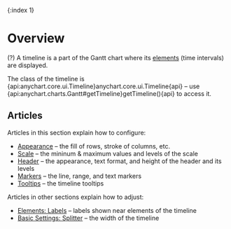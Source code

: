 {:index 1}
# Overview

(?) A timeline is a part of the Gantt chart where its [elements](Elements) (time intervals) are displayed.

The class of the timeline is {api:anychart.core.ui.Timeline}anychart.core.ui.Timeline{api} – use {api:anychart.charts.Gantt#getTimeline}getTimeline(){api} to access it.

## Articles

Articles in this section explain how to configure:

* [Appearance](Appearance) – the fill of rows, stroke of columns, etc.
* [Scale](Scale) – the mininum & maximum values and levels of the scale
* [Header](Header) – the appearance, text format, and height of the header and its levels
* [Markers](Markers) – the line, range, and text markers
* [Tooltips](Tooltips) – the timeline tooltips

Articles in other sections explain how to adjust:

* [Elements: Labels](../Elements/Labels) – labels shown near elements of the timeline
* [Basic Settings: Splitter](../Basic_Settings#splitter) – the width of the timeline
